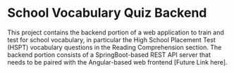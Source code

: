 # School Vocabulary Quiz Backend

This project contains the backend portion of a web application to train and test for school vocabulary, in particular the High School Placement Test (HSPT) vocabulary 
questions in the Reading Comprehension section. 
The backend portion consists of a SpringBoot-based REST API server that needs to be paired with the Angular-based web frontend [Future Link here].

